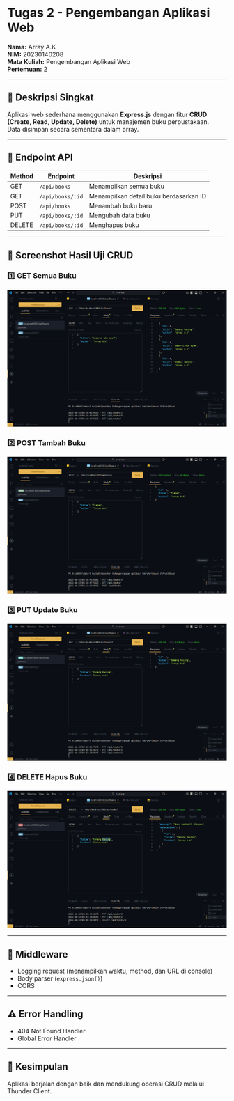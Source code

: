# Tugas 2 - Pengembangan Aplikasi Web
**Nama:** Array A.K  
**NIM:** 20230140208  
**Mata Kuliah:** Pengembangan Aplikasi Web  
**Pertemuan:** 2  

---

## 🧠 Deskripsi Singkat
Aplikasi web sederhana menggunakan **Express.js** dengan fitur **CRUD (Create, Read, Update, Delete)** untuk manajemen buku perpustakaan.  
Data disimpan secara sementara dalam array.

---

## 🧰 Endpoint API

| Method | Endpoint | Deskripsi |
|--------|-----------|------------|
| GET | `/api/books` | Menampilkan semua buku |
| GET | `/api/books/:id` | Menampilkan detail buku berdasarkan ID |
| POST | `/api/books` | Menambah buku baru |
| PUT | `/api/books/:id` | Mengubah data buku |
| DELETE | `/api/books/:id` | Menghapus buku |

---

## 🧾 Screenshot Hasil Uji CRUD

### 1️⃣ GET Semua Buku
![GET All](./get.png)

### 2️⃣ POST Tambah Buku
![POST Book](./post.png)

### 3️⃣ PUT Update Buku
![PUT Book](./put.png)

### 4️⃣ DELETE Hapus Buku
![DELETE Book](./delete.png)

---

## 🧩 Middleware
- Logging request (menampilkan waktu, method, dan URL di console)
- Body parser (`express.json()`)
- CORS

---

## ⚠️ Error Handling
- 404 Not Found Handler
- Global Error Handler

---

## 🧠 Kesimpulan
Aplikasi berjalan dengan baik dan mendukung operasi CRUD melalui Thunder Client.
